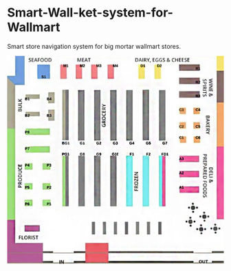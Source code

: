 # Smart-Wall-ket-system-for-Wallmart

Smart store navigation system for big mortar wallmart stores.

![sss](https://github.com/AryanSethi/Smart-Wall-ket-system-for-Wallmart/blob/master/new.jpg)
